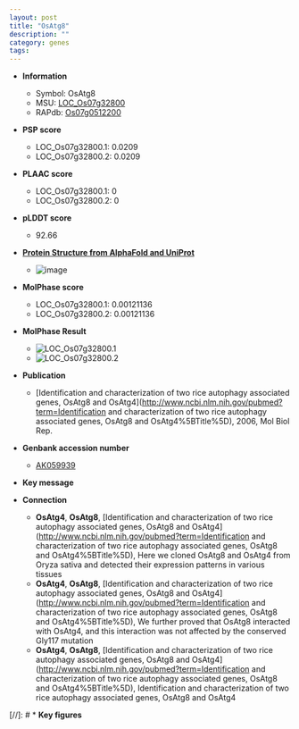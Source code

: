 ```yaml
---
layout: post
title: "OsAtg8"
description: ""
category: genes
tags: 
---
```


* **Information**  
    + Symbol: OsAtg8  
    + MSU: [LOC_Os07g32800](http://rice.plantbiology.msu.edu/cgi-bin/ORF_infopage.cgi?orf=LOC_Os07g32800)  
    + RAPdb: [Os07g0512200](http://rapdb.dna.affrc.go.jp/viewer/gbrowse_details/irgsp1?name=Os07g0512200)  

* **PSP score**  
    + LOC_Os07g32800.1: 0.0209 
    + LOC_Os07g32800.2: 0.0209 

* **PLAAC score**  
    + LOC_Os07g32800.1: 0 
    + LOC_Os07g32800.2: 0 

* **pLDDT score**
    + 92.66

* **[Protein Structure from AlphaFold and UniProt](https://www.uniprot.org/uniprotkb/Q69RC4/entry#structure)**
    + ![image](https://ricepsp.github.io/images/Q6/AF-Q69RC4-F1.png)

* **MolPhase score**
    + LOC_Os07g32800.1: 0.00121136
    + LOC_Os07g32800.2: 0.00121136

* **MolPhase Result**
    + ![LOC_Os07g32800.1](https://304243504.github.io/Pictures/LOC_Os07g/LOC_Os07g32800.1.png)
    + ![LOC_Os07g32800.2](https://304243504.github.io/Pictures/LOC_Os07g/LOC_Os07g32800.2.png)

* **Publication**  
    + [Identification and characterization of two rice autophagy associated genes, OsAtg8 and OsAtg4](http://www.ncbi.nlm.nih.gov/pubmed?term=Identification and characterization of two rice autophagy associated genes, OsAtg8 and OsAtg4%5BTitle%5D), 2006, Mol Biol Rep.

* **Genbank accession number**  
    + [AK059939](http://www.ncbi.nlm.nih.gov/nuccore/AK059939)

* **Key message**  

* **Connection**  
    + __OsAtg4__, __OsAtg8__, [Identification and characterization of two rice autophagy associated genes, OsAtg8 and OsAtg4](http://www.ncbi.nlm.nih.gov/pubmed?term=Identification and characterization of two rice autophagy associated genes, OsAtg8 and OsAtg4%5BTitle%5D), Here we cloned OsAtg8 and OsAtg4 from Oryza sativa and detected their expression patterns in various tissues
    + __OsAtg4__, __OsAtg8__, [Identification and characterization of two rice autophagy associated genes, OsAtg8 and OsAtg4](http://www.ncbi.nlm.nih.gov/pubmed?term=Identification and characterization of two rice autophagy associated genes, OsAtg8 and OsAtg4%5BTitle%5D), We further proved that OsAtg8 interacted with OsAtg4, and this interaction was not affected by the conserved Gly117 mutation
    + __OsAtg4__, __OsAtg8__, [Identification and characterization of two rice autophagy associated genes, OsAtg8 and OsAtg4](http://www.ncbi.nlm.nih.gov/pubmed?term=Identification and characterization of two rice autophagy associated genes, OsAtg8 and OsAtg4%5BTitle%5D), Identification and characterization of two rice autophagy associated genes, OsAtg8 and OsAtg4

[//]: # * **Key figures**  


